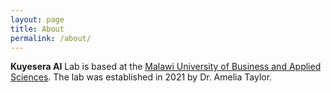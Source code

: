 ```yaml
---
layout: page
title: About
permalink: /about/
---
```


**Kuyesera AI** Lab is based at the [Malawi University of Business and Applied Sciences][mubas-organization]. The lab was established in 2021 by Dr. Amelia Taylor. 


[mubas-organization]:   http://www.mubas.ac.mw
